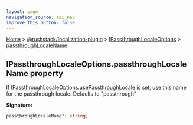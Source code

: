 ```yaml
---
layout: page
navigation_source: api_nav
improve_this_button: false
---
```



[Home](./index.md) &gt; [@rushstack/localization-plugin](./localization-plugin.md) &gt; [IPassthroughLocaleOptions](./localization-plugin.ipassthroughlocaleoptions.md) &gt; [passthroughLocaleName](./localization-plugin.ipassthroughlocaleoptions.passthroughlocalename.md)

## IPassthroughLocaleOptions.passthroughLocaleName property

If [IPassthroughLocaleOptions.usePassthroughLocale](./localization-plugin.ipassthroughlocaleoptions.usepassthroughlocale.md) is set, use this name for the passthrough locale. Defaults to "passthrough"

<b>Signature:</b>

```typescript
passthroughLocaleName?: string;
```
